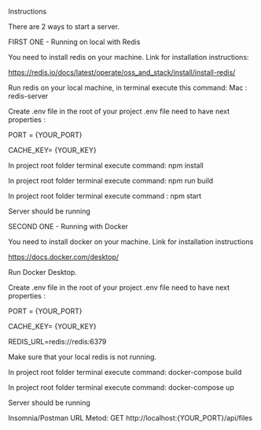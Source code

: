 Instructions

There are  2 ways to start a server. 

FIRST ONE -  Running on local with Redis

You need to install redis on your machine.
Link for installation instructions:

https://redis.io/docs/latest/operate/oss_and_stack/install/install-redis/

Run redis on your local machine, in terminal execute this command:
Mac :  redis-server

Create .env file in the root of your project 
.env file need to have next properties :

 PORT = {YOUR_PORT}
 
 CACHE_KEY= {YOUR_KEY} 
 
In project root folder terminal execute command: npm install

In project root folder terminal execute command: npm run build

In project root folder terminal execute command : npm start 

Server should be running 


SECOND ONE - Running with Docker 

You need to install docker on your machine.
Link for installation instructions

https://docs.docker.com/desktop/

Run Docker Desktop.

Create .env file in the root of your project 
.env file need to have next properties  :

PORT = {YOUR_PORT}

CACHE_KEY= {YOUR_KEY} 

REDIS_URL=redis://redis:6379

Make sure that your local redis is not running.

In project root folder terminal execute command: docker-compose build

In project root folder terminal execute command: docker-compose up

Server should be running 

Insomnia/Postman URL
Metod:
GET
http://localhost:{YOUR_PORT}/api/files

	
	
 		
	

